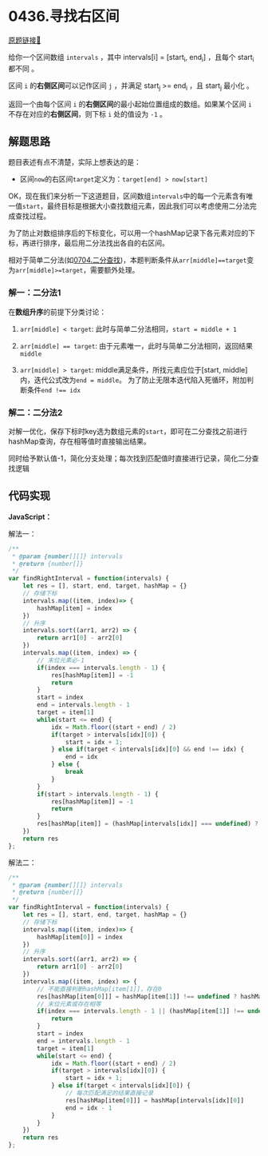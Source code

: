# 0436.寻找右区间
[原题链接🔗](https://leetcode-cn.com/problems/find-right-interval/)  

给你一个区间数组 `intervals` ，其中 intervals[i] = [start<sub>i</sub>, end<sub>i</sub>] ，且每个 start<sub>i</sub> 都不同 。

区间 `i` 的**右侧区间**可以记作区间 `j` ，并满足 start<sub>j</sub> >= end<sub>i</sub> ，且 start<sub>j</sub> 最小化 。

返回一个由每个区间 `i` 的**右侧区间**的最小起始位置组成的数组。如果某个区间 `i` 不存在对应的**右侧区间**，则下标 `i` 处的值设为 `-1` 。

## 解题思路
题目表述有点不清楚，实际上想表达的是：

 - 区间`now`的右区间`target`定义为：`target[end] > now[start]`

OK，现在我们来分析一下这道题目，区间数组`intervals`中的每一个元素含有唯一值`start`，最终目标是根据大小查找数组元素，因此我们可以考虑使用二分法完成查找过程。

为了防止对数组排序后的下标变化，可以用一个hashMap记录下各元素对应的下标，再进行排序，最后用二分法找出各自的右区间。

相对于简单二分法(如[0704.二分查找](./leetcode/0704-二分查找.md))，本题判断条件从`arr[middle]==target`变为`arr[middle]>=target`，需要额外处理。

### 解一：二分法1
在**数组升序**的前提下分类讨论：

1. `arr[middle] < target`: 此时与简单二分法相同，`start = middle + 1`

2. `arr[middle] == target`: 由于元素唯一，此时与简单二分法相同，返回结果`middle`

3. `arr[middle] > target`: middle满足条件，所找元素应位于[start, middle]内，迭代公式改为`end = middle`。
    为了防止无限本迭代陷入死循环，附加判断条件`end !== idx`
### 解二：二分法2
对解一优化，保存下标时key选为数组元素的`start`，即可在二分查找之前进行hashMap查询，存在相等值时直接输出结果。

同时给予默认值-1，简化分支处理；每次找到匹配值时直接进行记录，简化二分查找逻辑

## 代码实现
**JavaScript：**

解法一：
```javascript
/**
 * @param {number[][]} intervals
 * @return {number[]}
 */
var findRightInterval = function(intervals) {
    let res = [], start, end, target, hashMap = {}
    // 存储下标
    intervals.map((item, index)=> {
        hashMap[item] = index
    })
    // 升序
    intervals.sort((arr1, arr2) => {
        return arr1[0] - arr2[0]
    })
    intervals.map((item, index) => {
        // 末位元素必-1
        if(index === intervals.length - 1) {
            res[hashMap[item]] = -1
            return
        }
        start = index
        end = intervals.length - 1
        target = item[1]
        while(start <= end) {
            idx = Math.floor((start + end) / 2)
            if(target > intervals[idx][0]) {
                start = idx + 1;
            } else if(target < intervals[idx][0] && end !== idx) {
                end = idx
            } else {
                break
            }
        }
        if(start > intervals.length - 1) {
            res[hashMap[item]] = -1
            return
        }
        res[hashMap[item]] = (hashMap[intervals[idx]] === undefined) ? -1 : hashMap[intervals[idx]]
    })
    return res
};
```

解法二：
```javascript
/**
 * @param {number[][]} intervals
 * @return {number[]}
 */
var findRightInterval = function(intervals) {
    let res = [], start, end, target, hashMap = {}
    // 存储下标
    intervals.map((item, index)=> {
        hashMap[item[0]] = index
    })
    // 升序
    intervals.sort((arr1, arr2) => {
        return arr1[0] - arr2[0]
    })
    intervals.map((item, index) => {
        // 不能直接判断hashMap[item[1]]，存在0
        res[hashMap[item[0]]] = hashMap[item[1]] !== undefined ? hashMap[item[1]] : -1
        // 末位元素或存在相等
        if(index === intervals.length - 1 || (hashMap[item[1]] !== undefined)) {
            return
        }
        start = index
        end = intervals.length - 1
        target = item[1]
        while(start <= end) {
            idx = Math.floor((start + end) / 2)
            if(target > intervals[idx][0]) {
                start = idx + 1;
            } else if(target < intervals[idx][0]) {
                // 每次匹配满足的结果直接记录
                res[hashMap[item[0]]] = hashMap[intervals[idx][0]]
                end = idx - 1
            }
        }
    })
    return res
};
```